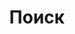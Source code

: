 ---
title: "Поиск" # in any language you want
layout: "search" # is necessary
# url: "/archive"
# description: "Description for Search"
summary: "search"
---